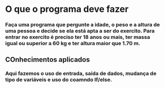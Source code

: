 # O que o programa deve fazer

### Faça uma programa que pergunte a idade, o peso e a altura de uma pessoa e decide se ela está apta a ser do exercito. Para entrar no exercito é preciso ter 18 anos ou mais, ter massa igual ou superior a 60 kg e ter altura maior que 1.70 m.

## COnhecimentos aplicados

### Aqui fazemos o uso de entrada, saída de dados, mudança de tipo de variáveis e uso do coamndo If/else.

